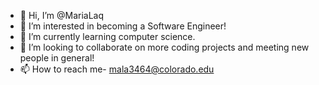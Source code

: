 - 👋 Hi, I’m @MariaLaq
- 👀 I’m interested in becoming a Software Engineer!
- 🌱 I’m currently learning computer science.
- 💞️ I’m looking to collaborate on more coding projects and meeting new people in general!
- 📫 How to reach me- mala3464@colorado.edu

<!---
MariaLaq/MariaLaq is a ✨ special ✨ repository because its `README.md` (this file) appears on your GitHub profile.
You can click the Preview link to take a look at your changes.
--->
